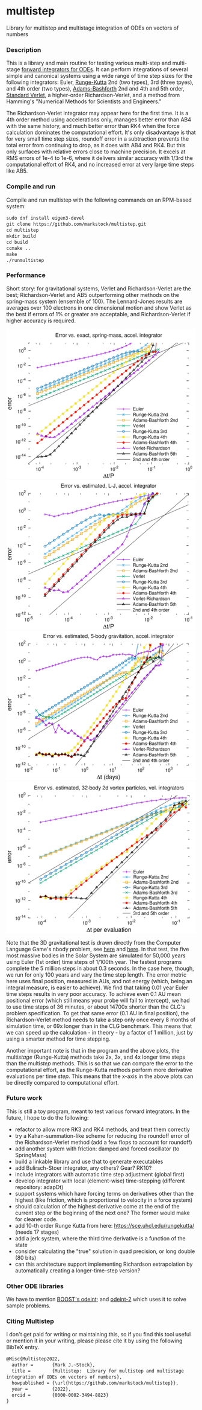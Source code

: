 # multistep
Library for multistep and multistage integration of ODEs on vectors of numbers


### Description
This is a library and main routine for testing various multi-step and
multi-stage [forward integrators for ODEs](https://en.wikipedia.org/wiki/Numerical_methods_for_ordinary_differential_equations). It can perform integrations of several simple and canonical systems
using a wide range of time step sizes for the following integrators:
Euler,
[Runge-Kutta](https://en.wikipedia.org/wiki/Runge%E2%80%93Kutta_methods) 2nd (two types),
3rd (three tpyes),
and 4th order (two types),
[Adams-Bashforth](https://en.wikipedia.org/wiki/Linear_multistep_method) 2nd and 4th and 5th order,
[Standard Verlet](https://en.wikipedia.org/wiki/Verlet_integration),
a higher-order Richardson-Verlet, and a method from Hamming's "Numerical Methods for
Scientists and Engineers."

The Richardson-Verlet integrator may appear here for the first time.
It is a 4th order method using accelerations only,
manages better error than AB4 with the same history, and much better error than
RK4 when the force calculation dominates the computational effort.
It's only disadvantage is that for very small time step sizes, 
roundoff error in a subtraction prevents the total error from continuing 
to drop, as it does with AB4 and RK4. But this only surfaces with relative
errors close to machine precision. It excels at RMS errors of 1e-4 to
1e-6, where it delivers similar accuracy with 1/3rd the computational
effort of RK4, and no increased error at very large time steps like
AB5.

### Compile and run
Compile and run multistep with the following commands on an RPM-based system:

    sudo dnf install eigen3-devel
	git clone https://github.com/markstock/multistep.git
	cd multistep
	mkdir build
	cd build
	ccmake ..
    make
    ./runmultistep

### Performance
Short story: for gravitational systems, Verlet and Richardson-Verlet are the best;
Richardson-Verlet and AB5 outperforming other methods on the spring-mass system (ensemble of 100).
The Lennard-Jones results are averages over 100 electrons in one dimensional motion
and show Verlet as the best if errors of 1% or greater are acceptable, and Richardson-Verlet
if higher accuracy is required.

![Error vs. time step, harmonic oscillator](doc/spring_results.png)
![Error vs. time step, Lennard-Jones anharmonic oscillator](doc/lj_results.png)
![Error vs. time step, Solar system simulation](doc/grav3d_results.png)
![Error vs. time step, Vortex particle method](doc/vort2d_results.png)

Note that the 3D gravitational test is drawn directly from the Computer Language Game's nbody problem,
see [here](https://benchmarksgame-team.pages.debian.net/benchmarksgame/performance/nbody.html)
and [here](https://programming-language-benchmarks.vercel.app/problem/nbody).
In that test, the five most massive bodies in the Solar System are simulated for 50,000 years using
Euler (1st order) time steps of 1/100th year. The fastest programs complete the 5 million steps in about 0.3 seconds.
In the case here, though, we run for only 100 years and vary the time step length.
The error metric here uses final position, measured in AUs, and not energy (which, being an integral measure, is 
easier to achieve). We find that taking 0.01 year Euler time steps results in very poor
accuracy. To achieve even 0.1 AU mean positional error (which still means your probe will fail to intercept),
we had to use time steps of 36 minutes, or about 14700x shorter than the CLG's problem specification.
To get that same error (0.1 AU in final position), the Richardson-Verlet method needs to take
a step only once every 8 months of simulation time, or 69x longer than in the CLG benchmark.
This means that we can speed up the calculation - in theory - by a factor of 1 million, just
by using a smarter method for time stepping.

Another important note is that in the program and the above plots, the multi*stage* (Runge-Kutta)
methods take 2x, 3x, and 4x longer time steps than the multi*step* methods.
This is so that we can compare the error to the computational effort,
as the Runge-Kutta methods perform more derivative evaluations per time *step*.
This means that the x-axis in the above plots can be directly compared to
computational effort.

### Future work
This is still a toy program, meant to test various forward integrators.
In the future, I hope to do the following:

* refactor to allow more RK3 and RK4 methods, and treat them correctly
* try a Kahan-summation-like scheme for reducing the roundoff error of the Richardson-Verlet method (add a few flops to account for roundoff)
* add another system with friction: damped and forced oscillator (to SpringMass)
* build a linkable library and use that to generate executables
* add Bulirsch-Stoer integrator, any others? Gear? RK10?
* include integrators with automatic time step adjustment (global first)
* develop integrator with local (element-wise) time-stepping (different repository: adapDt)
* support systems which have forcing terms on derivatives other than the highest (like friction, which is proportional to velocity in a force system)
* should calculation of the highest derivative come at the end of the current step or the beginning of the next one? The former would make for cleaner code.
* add 10-th order Runge Kutta from here: https://sce.uhcl.edu/rungekutta/ (needs 17 stages)
* add a jerk system, where the third time derivative is a function of the state
* consider calculating the "true" solution in quad precision, or long double (80 bits)
* can this architecture support implementing Richardson extrapolation by automatically creating a longer-time-step version?

### Other ODE libraries
We have to mention [BOOST's odeint](https://www.boost.org/doc/libs/1_78_0/libs/numeric/odeint/doc/html/index.html);
and [odeint-2](https://github.com/headmyshoulder/odeint-v2) which uses it to solve sample problems.

### Citing Multistep
I don't get paid for writing or maintaining this, so if you find this tool useful or mention it in your writing, please please cite it by using the following BibTeX entry.

```
@Misc{Multistep2022,
  author =       {Mark J.~Stock},
  title =        {Multistep:  Library for multistep and multistage integration of ODEs on vectors of numbers},
  howpublished = {\url{https://github.com/markstock/multistep}},
  year =         {2022},
  orcid =        {0000-0002-3494-8823}
}
```
